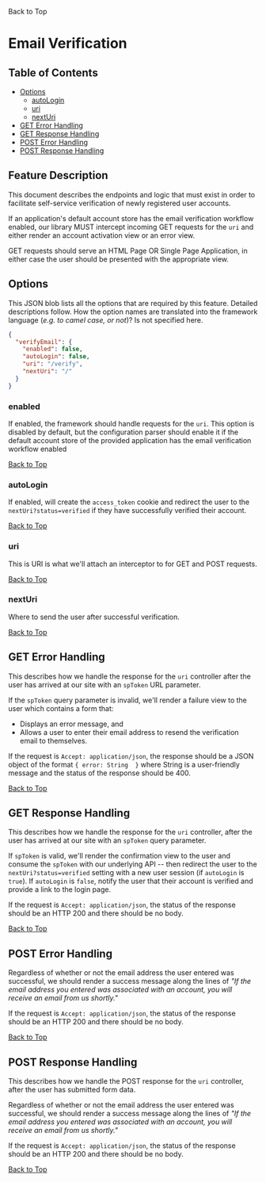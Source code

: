 <a name="#top">Back to Top</a>

# Email Verification


## Table of Contents

* [Options](#Options)
  * [autoLogin](#autoLogin)
  * [uri](#uri)
  * [nextUri](#nextUri)
* [GET Error Handling](#GET_ERROR_HANDLING)
* [GET Response Handling](#GET_RESPONSE_HANDLING)
* [POST Error Handling](#POST_ERROR_HANDLING)
* [POST Response Handling](#POST_RESPONSE_HANDLING)


## Feature Description

This document describes the endpoints and logic that must exist in order to
facilitate self-service verification of newly registered user accounts.

If an application's default account store has the email verification workflow
enabled, our library MUST intercept incoming GET requests for the
`uri` and either render an account activation view or an
error view.

GET requests should serve an HTML Page OR Single Page Application, in either
case the user should be presented with the appropriate view.


## <a name="Options"></a> Options

This JSON blob lists all the options that are required by this feature.
Detailed descriptions follow.  How the option names are translated into the
framework language (*e.g. to camel case, or not*)?  Is not specified here.

```json
{
  "verifyEmail": {
    "enabled": false,
    "autoLogin": false,
    "uri": "/verify",
    "nextUri": "/"
  }
}
```


### <a name="enabled"></a> enabled

If enabled, the framework should handle requests for the `uri`.  This option
is disabled by default, but the configuration parser should enable it if the
default account store of the provided application has the email verification
workflow enabled

<a href="#top">Back to Top</a>


### <a name="autoLogin"></a> autoLogin

If enabled, will create the `access_token` cookie and redirect the user to the
`nextUri?status=verified` if they have successfully verified their account.

<a href="#top">Back to Top</a>


### <a name="uri"></a> uri

This is URI is what we'll attach an interceptor to for GET and POST requests.

<a href="#top">Back to Top</a>


### <a name="nextUri"></a> nextUri

Where to send the user after successful verification.

<a href="#top">Back to Top</a>


## <a name="GET_ERROR_HANDLING"></a> GET Error Handling

This describes how we handle the response for the `uri` controller after the
user has arrived at our site with an `spToken` URL parameter.

If the `spToken` query parameter is invalid, we'll render a failure view to the
user which contains a form that:

- Displays an error message, and
- Allows a user to enter their email address to resend the verification email to
  themselves.

If the request is `Accept: application/json`, the response should be a JSON
object of the format `{ error: String  }` where String is a user-friendly
message and the status of the response should be 400.

<a href="#top">Back to Top</a>


## <a name="GET_RESPONSE_HANDLING"></a> GET Response Handling

This describes how we handle the response for the `uri` controller, after the
user has arrived at our site with an `spToken` query parameter.

If `spToken` is valid, we'll render the confirmation view to the user and
consume the `spToken` with our underlying API -- then redirect the
user to the `nextUri?status=verified` setting with a new user session (if
`autoLogin` is `true`).  If `autoLogin` is `false`, notify the user that their
account is verified and provide a link to the login page.

If the request is `Accept: application/json`, the status of the response should
be an HTTP 200 and there should be no body.

<a href="#top">Back to Top</a>


## <a name="POST_ERROR_HANDLING"></a> POST Error Handling

Regardless of whether or not the email address the user entered was successful,
we should render a success message along the lines of *"If the email address you
entered was associated with an account, you will receive an email from us
shortly."*

If the request is `Accept: application/json`, the status of the response should
be an HTTP 200 and there should be no body.

<a href="#top">Back to Top</a>


## <a name="POST_RESPONSE_HANDLING"></a> POST Response Handling

This describes how we handle the POST response for the `uri`
controller, after the user has submitted form data.

Regardless of whether or not the email address the user entered was successful,
we should render a success message along the lines of *"If the email address you
entered was associated with an account, you will receive an email from us
shortly."*

If the request is `Accept: application/json`, the status of the response should
be an HTTP 200 and there should be no body.

<a href="#top">Back to Top</a>
